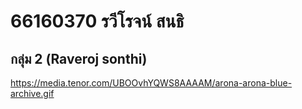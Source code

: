 # 66160370 รวีโรจน์ สนธิ
## กลุ่ม 2 (Raveroj sonthi)
https://media.tenor.com/UBOOvhYQWS8AAAAM/arona-arona-blue-archive.gif

